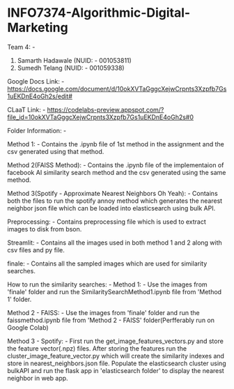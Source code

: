 # INFO7374-Algorithmic-Digital-Marketing

Team 4: - 

1. Samarth Hadawale (NUID: - 001053811)
2. Sumedh Telang    (NUID: - 001059338)

Google Docs Link: - https://docs.google.com/document/d/10okXVTaGggcXejwCrpnts3Xzpfb7Gs1uEKDnE4oGh2s/edit#

CLaaT Link: - https://codelabs-preview.appspot.com/?file_id=10okXVTaGggcXejwCrpnts3Xzpfb7Gs1uEKDnE4oGh2s#0


Folder Information: -

Method 1: - Contains the .ipynb file of 1st method in the assignment and the csv generated using that method.

Method 2(FAISS Method): - Contains the .ipynb file of the implementaion of facebook AI similarity search method and the csv generated using the same method.

Method 3(Spotify - Approximate Nearest Neighbors Oh Yeah): - Contains both the files to run the spotify annoy method which generates the nearest neighbor json file which can be loaded into elasticsearch using bulk API.

Preprocessing: - Contains preprocessing file which is used to extract images to disk from bson.

Streamlit: - Contains all the images used in both method 1 and 2 along with csv files and py file.

finale: - Contains all the sampled images which are used for similarity searches.

How to run the similarity searches: -
Method 1: - Use the images from 'finale' folder and run the SimilaritySearchMethod1.ipynb file from 'Method 1' folder.

Method 2 - FAISS: - Use the images from 'finale' folder and run the faissmethod.ipynb file from 'Method 2 - FAISS' folder(Perfferably run on Google Colab)

Method 3 - Spotify: - First run the get_image_features_vectors.py and store the feature vector(.npz) files. After storing the features run the cluster_image_feature_vector.py which will create the similarity indexes and store in nearest_neighbors.json file. Populate the elasticsearch cluster using bulkAPI and run the flask app in 'elasticsearch folder' to display the nearest neighbor in web app. 